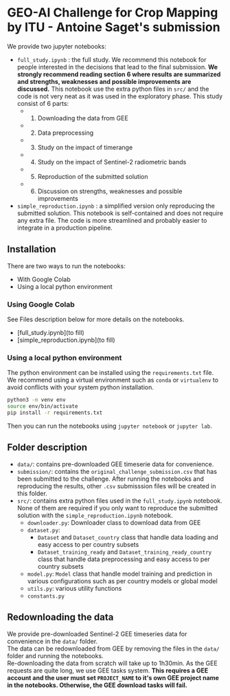 # GEO-AI Challenge for Crop Mapping by ITU - Antoine Saget's submission

We provide two jupyter notebooks:
- `full_study.ipynb` : the full study. We recommend this notebook for people interested in the decisions that lead to the final submission. **We strongly recommend reading section 6 where results are summarized and strengths, weaknesses and possible improvements are discussed.** This notebook use the extra python files in `src/` and the code is not very neat as it was used in the exploratory phase. This study consist of 6 parts:
    - 1. Downloading the data from GEE
    - 2. Data preprocessing
    - 3. Study on the impact of timerange
    - 4. Study on the impact of Sentinel-2 radiometric bands
    - 5. Reproduction of the submitted solution
    - 6. Discussion on strengths, weaknesses and possible improvements
- `simple_reproduction.ipynb` : a simplified version only reproducing the submitted solution. This notebook is self-contained and does not require any extra file. The code is more streamlined and probably easier to integrate in a production pipeline.

## Installation

There are two ways to run the notebooks:
- With Google Colab
- Using a local python environment

### Using Google Colab

See Files description below for more details on the notebooks.
- [full_study.ipynb](to fill)
- [simple_reproduction.ipynb](to fill)

### Using a local python environment

The python environment can be installed using the `requirements.txt` file. 
We recommend using a virtual environment such as `conda` or `virtualenv` to avoid conflicts with your system python installation.

```bash
python3 -m venv env 
source env/bin/activate
pip install -r requirements.txt
```

Then you can run the notebooks using `jupyter notebook` or `jupyter lab`.

## Folder description

- `data/`: contains pre-downloaded GEE timeserie data for convenience.
- `submission/`: contains the `original_challenge_submission.csv` that has been submitted to the challenge. After running the notebooks and reproducing the results, other `.csv` submisssion files will be created in this folder.
- `src/`: contains extra python files used in the `full_study.ipynb` notebook. None of them are required if you only want to reproduce the submitted solution with the `simple_reproduction.ipynb` notebook.
    - `downloader.py`: Downloader class to download data from GEE
    - `dataset.py`: 
        - `Dataset` and `Dataset_country` class that handle data loading and easy access to per country subsets
        - `Dataset_training_ready` and `Dataset_training_ready_country` class that handle data preprocessing and easy access to per country subsets
    - `model.py`: `Model` class that handle model training and prediction in various configurations such as per country models or global model
    - `utils.py`: various utility functions 
    - `constants.py`

## Redownloading the data

We provide pre-downloaded Sentinel-2 GEE timeseries data for convenience in the `data/` folder.  
The data can be redownloaded from GEE by removing the files in the `data/` folder and running the notebooks.  
Re-downloading the data from scratch will take up to 1h30min.
As the GEE requests are quite long, we use GEE tasks system. **This requires a GEE account and the user must set `PROJECT_NAME` to it's own GEE project name in the notebooks. Otherwise, the GEE download tasks will fail.**
